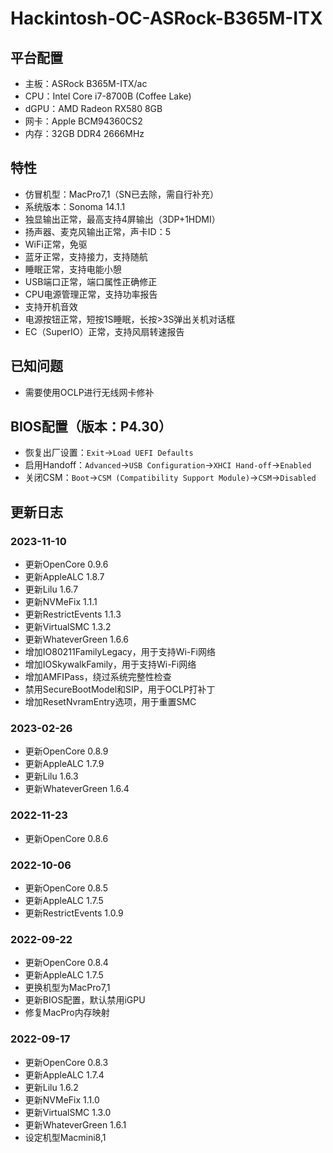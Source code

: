 # Hackintosh-OC-ASRock-B365M-ITX

## 平台配置

* 主板：ASRock B365M-ITX/ac
* CPU：Intel Core i7-8700B (Coffee Lake)
* dGPU：AMD Radeon RX580 8GB
* 网卡：Apple BCM94360CS2
* 内存：32GB DDR4 2666MHz

## 特性

* 仿冒机型：MacPro7,1（SN已去除，需自行补充）
* 系统版本：Sonoma 14.1.1
* 独显输出正常，最高支持4屏输出（3DP+1HDMI）
* 扬声器、麦克风输出正常，声卡ID：5
* WiFi正常，免驱
* 蓝牙正常，支持接力，支持随航
* 睡眠正常，支持电能小憩
* USB端口正常，端口属性正确修正
* CPU电源管理正常，支持功率报告
* 支持开机音效
* 电源按钮正常，短按1S睡眠，长按>3S弹出关机对话框
* EC（SuperIO）正常，支持风扇转速报告

## 已知问题

* 需要使用OCLP进行无线网卡修补

## BIOS配置（版本：P4.30）

* 恢复出厂设置：`Exit`->`Load UEFI Defaults`
* 启用Handoff：`Advanced`->`USB Configuration`->`XHCI Hand-off`->`Enabled`
* 关闭CSM：`Boot`->`CSM (Compatibility Support Module)`->`CSM`->`Disabled`

## 更新日志

### 2023-11-10

* 更新OpenCore 0.9.6
* 更新AppleALC 1.8.7
* 更新Lilu 1.6.7
* 更新NVMeFix 1.1.1
* 更新RestrictEvents 1.1.3
* 更新VirtualSMC 1.3.2
* 更新WhateverGreen 1.6.6
* 增加IO80211FamilyLegacy，用于支持Wi-Fi网络
* 增加IOSkywalkFamily，用于支持Wi-Fi网络
* 增加AMFIPass，绕过系统完整性检查
* 禁用SecureBootModel和SIP，用于OCLP打补丁
* 增加ResetNvramEntry选项，用于重置SMC

### 2023-02-26

* 更新OpenCore 0.8.9
* 更新AppleALC 1.7.9
* 更新Lilu 1.6.3
* 更新WhateverGreen 1.6.4

### 2022-11-23

* 更新OpenCore 0.8.6

### 2022-10-06

* 更新OpenCore 0.8.5
* 更新AppleALC 1.7.5
* 更新RestrictEvents 1.0.9

### 2022-09-22

* 更新OpenCore 0.8.4
* 更新AppleALC 1.7.5
* 更换机型为MacPro7,1
* 更新BIOS配置，默认禁用iGPU
* 修复MacPro内存映射

### 2022-09-17

* 更新OpenCore 0.8.3
* 更新AppleALC 1.7.4
* 更新Lilu 1.6.2
* 更新NVMeFix 1.1.0
* 更新VirtualSMC 1.3.0
* 更新WhateverGreen 1.6.1
* 设定机型Macmini8,1
